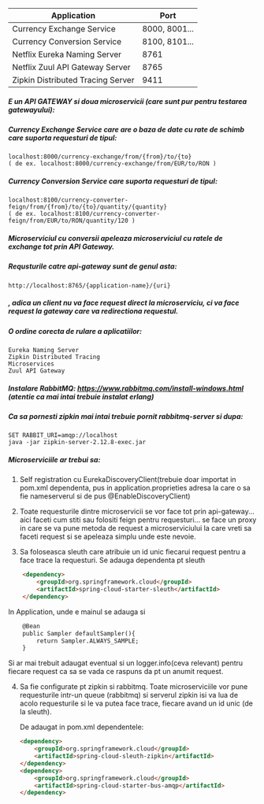 Application  | Port
------------- | -------------
Currency Exchange Service  | 8000, 8001...
Currency Conversion Service  | 8100, 8101...
Netflix Eureka Naming Server  | 8761
Netflix Zuul API Gateway Server  | 8765 
Zipkin Distributed Tracing Server  | 9411


##### E un API GATEWAY si doua microservicii (care sunt pur pentru testarea gatewayului):
##### Currency Exchange Service care are o baza de date cu rate de schimb care suporta requesturi de tipul:
	localhost:8000/currency-exchange/from/{from}/to/{to} 
	( de ex. localhost:8000/currency-exchange/from/EUR/to/RON )
##### Currency Conversion Service care suporta requesturi de tipul:
	localhost:8100/currency-converter-feign/from/{from}/to/{to}/quantity/{quantity} 
	( de ex. localhost:8100/currency-converter-feign/from/EUR/to/RON/quantity/120 )

##### Microserviciul cu conversii apeleaza microserviciul cu ratele de exchange tot prin API Gateway.

##### Requsturile catre api-gateway sunt de genul asta: 
	http://localhost:8765/{application-name}/{uri}
##### , adica un client nu va face request direct la microserviciu, ci va face request la gateway care va redirectiona requestul.


##### O ordine corecta de rulare a aplicatiilor:
	Eureka Naming Server 
	Zipkin Distributed Tracing
	Microservices
	Zuul API Gateway

##### Instalare RabbitMQ: https://www.rabbitmq.com/install-windows.html (atentie ca mai intai trebuie instalat erlang)

##### Ca sa pornesti zipkin mai intai trebuie pornit rabbitmq-server si dupa:
	SET RABBIT_URI=amqp://localhost
	java -jar zipkin-server-2.12.8-exec.jar




##### Microserviciile ar trebui sa:
1. Self registration cu EurekaDiscoveryClient(trebuie doar importat in pom.xml dependenta, pus in application.proprieties adresa la care o sa fie nameserverul si de pus @EnableDiscoveryClient)
	
2. Toate requesturile dintre microservicii se vor face tot prin api-gateway... aici faceti cum stiti sau folositi feign pentru requesturi... se face un proxy in care se va pune metoda de request a microserviciului la care vreti sa faceti request si se apeleaza simplu unde este nevoie.
	
3. Sa foloseasca sleuth care atribuie un id unic fiecarui request pentru a face trace la requesturi.
Se adauga dependenta pt sleuth	
```html
	<dependency>
		<groupId>org.springframework.cloud</groupId>
		<artifactId>spring-cloud-starter-sleuth</artifactId>
	</dependency>
```
	
In Application, unde e mainul se adauga si
```html
	@Bean
	public Sampler defaultSampler(){
		return Sampler.ALWAYS_SAMPLE;
	}
```
Si ar mai trebuit adaugat eventual si un logger.info(ceva relevant) pentru fiecare request ca sa se vada ce raspuns da pt un anumit request. 

4. Sa fie configurate pt zipkin si rabbitmq.
	Toate microserviciile vor pune requesturile intr-un queue (rabbitmq) si serverul zipkin isi va lua de acolo requesturile si le va putea face trace, fiecare avand un id unic (de la sleuth).

	De adaugat in pom.xml dependentele:
	```html
	<dependency>
		<groupId>org.springframework.cloud</groupId>
		<artifactId>spring-cloud-sleuth-zipkin</artifactId>
	</dependency>
	<dependency>
		<groupId>org.springframework.cloud</groupId>
		<artifactId>spring-cloud-starter-bus-amqp</artifactId>
	</dependency> 
	```
